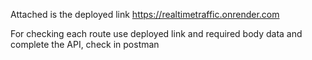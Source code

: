 Attached is the deployed link https://realtimetraffic.onrender.com

For checking each route use deployed link and required body data and complete the API, check in postman
